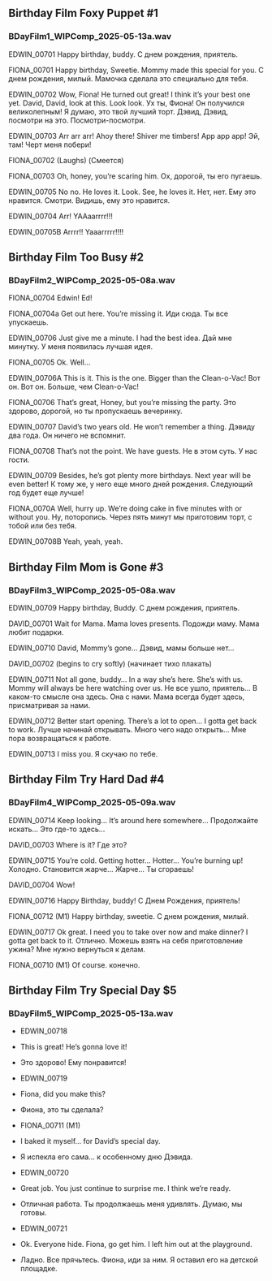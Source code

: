 ## Birthday Film Foxy Puppet #1
### BDayFilm1_WIPComp_2025-05-13a.wav

EDWIN_00701
Happy birthday, buddy.
С днем ​​рождения, приятель.

FIONA_00701
Happy birthday, Sweetie. Mommy made this special for you.
С днем ​​рождения, милый. Мамочка сделала это специально для тебя.

EDWIN_00702
Wow, Fiona! He turned out great! I think it’s your best one yet. David, David, look at this. Look look.
Ух ты, Фиона! Он получился великолепным! Я думаю, это твой лучший торт. Дэвид, Дэвид, посмотри на это. Посмотри-посмотри.

EDWIN_00703
Arr arr arr! Ahoy there! Shiver me timbers!
Арр арр арр! Эй, там! Черт меня побери!

FIONA_00702
(Laughs)
(Смеется)

FIONA_00703
Oh, honey, you’re scaring him.
Ох, дорогой, ты его пугаешь.

EDWIN_00705
No no. He loves it. Look. See, he loves it.
Нет, нет. Ему это нравится. Смотри. Видишь, ему это нравится.

EDWIN_00704
Arr! YAAaarrrr!!!

EDWIN_00705B
Arrrr!! Yaaarrrrr!!!!

## Birthday Film Too Busy #2
### BDayFilm2_WIPComp_2025-05-08a.wav

FIONA_00704
Edwin! Ed!

FIONA_00704a
Get out here. You’re missing it. 
Иди сюда. Ты все упускаешь.

EDWIN_00706
Just give me a minute. I had the best idea.
Дай мне минутку. У меня появилась лучшая идея.

FIONA_00705
Ok. Well…

EDWIN_00706A
This is it. This is the one. Bigger than the Clean-o-Vac!
Вот он. Вот он. Больше, чем Clean-o-Vac!

FIONA_00706
That’s great, Honey, but you’re missing the party.
Это здорово, дорогой, но ты пропускаешь вечеринку.

EDWIN_00707
David’s two years old. He won’t remember a thing.
Дэвиду два года. Он ничего не вспомнит.

FIONA_00708
That’s not the point. We have guests.
Не в этом суть. У нас гости.

EDWIN_00709
Besides, he’s got plenty more birthdays. Next year will be even better!
К тому же, у него еще много дней рождения. Следующий год будет еще лучше!

FIONA_0070A
Well, hurry up. We’re doing cake in five minutes with or without you.
Ну, поторопись. Через пять минут мы приготовим торт, с тобой или без тебя.

EDWIN_00708B
Yeah, yeah, yeah.

## Birthday Film Mom is Gone #3
### BDayFilm3_WIPComp_2025-05-08a.wav

EDWIN_00709
Happy birthday, Buddy.
С днем ​​рождения, приятель.

DAVID_00701
Wait for Mama. Mama loves presents.
Подожди маму. Мама любит подарки.

EDWIN_00710
David, Mommy’s gone…
Дэвид, мамы больше нет…

DAVID_00702
(begins to cry softly)
(начинает тихо плакать)

EDWIN_00711
Not all gone, buddy… In a way she’s here. She’s with us. Mommy will always be here watching over us.
Не все ушло, приятель... В каком-то смысле она здесь. Она с нами. Мама всегда будет здесь, присматривая за нами.

EDWIN_00712
Better start opening. There’s a lot to open… I gotta get back to work.
Лучше начинай открывать. Много чего надо открыть... Мне пора возвращаться к работе.

EDWIN_00713
I miss you.
Я скучаю по тебе.

## Birthday Film Try Hard Dad #4
### BDayFilm4_WIPComp_2025-05-09a.wav

EDWIN_00714
Keep looking… It’s around here somewhere…
Продолжайте искать... Это где-то здесь...

DAVID_00703
Where is it?
Где это?

EDWIN_00715
You’re cold. Getting hotter… Hotter… You’re burning up!
Холодно. Становится жарче... Жарче... Ты сгораешь!

DAVID_00704
Wow!

EDWIN_00716
Happy Birthday, buddy!
С Днем Рождения, приятель!

FIONA_00712 (M1)
Happy birthday, sweetie.
С днем ​​рождения, милый.

EDWIN_00717
Ok great. I need you to take over now and make dinner? I gotta get back to it. 
Отлично. Можешь взять на себя приготовление ужина? Мне нужно вернуться к делам.

FIONA_00710 (M1)
Of course.
конечно.

## Birthday Film Try Special Day $5
### BDayFilm5_WIPComp_2025-05-13a.wav
- EDWIN_00718
- This is great! He’s gonna love it!
- Это здорово! Ему понравится!

- EDWIN_00719
- Fiona, did you make this?
- Фиона, это ты сделала?

- FIONA_00711 (M1)
- I baked it myself… for David’s special day.
- Я испекла его сама… к особенному дню Дэвида.

- EDWIN_00720
- Great job. You just continue to surprise me. I think we’re ready.
- Отличная работа. Ты продолжаешь меня удивлять. Думаю, мы готовы.

- EDWIN_00721
- Ok. Everyone hide. Fiona, go get him. I left him out at the playground.
- Ладно. Все прячьтесь. Фиона, иди за ним. Я оставил его на детской площадке.
